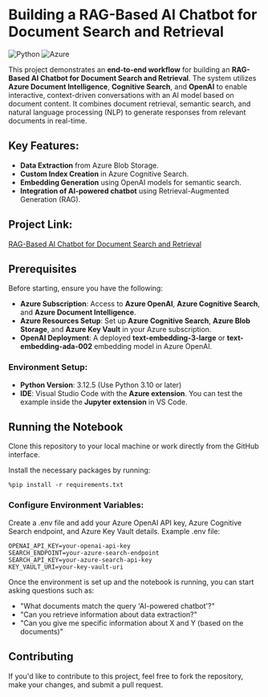# Building a RAG-Based AI Chatbot for Document Search and Retrieval
![Python](https://img.shields.io/badge/python-3.12.5-purple?logo=python&style=plastic)
![Azure](https://img.shields.io/badge/Azure-blue?logo=Azure&style=plastic)

This project demonstrates an **end-to-end workflow** for building an **RAG-Based AI Chatbot for Document Search and Retrieval**. The system utilizes **Azure Document Intelligence**, **Cognitive Search**, and **OpenAI** to enable interactive, context-driven conversations with an AI model based on document content. It combines document retrieval, semantic search, and natural language processing (NLP) to generate responses from relevant documents in real-time.

## Key Features:

- **Data Extraction** from Azure Blob Storage.
- **Custom Index Creation** in Azure Cognitive Search.
- **Embedding Generation** using OpenAI models for semantic search.
- **Integration of AI-powered chatbot** using Retrieval-Augmented Generation (RAG).

## Project Link:

[RAG-Based AI Chatbot for Document Search and Retrieval](https://github.com/datalex42/Azure-Data-Projects/blob/c16b634dd1888e4fbb3a82aff19e092ba0376263/RAG-Based%20AI%20Chatbot/RAG-Based%20AI%20Chatbot_Workflow.ipynb)

## Prerequisites

Before starting, ensure you have the following:

- **Azure Subscription**: Access to **Azure OpenAI**, **Azure Cognitive Search**, and **Azure Document Intelligence**.
- **Azure Resources Setup**: Set up **Azure Cognitive Search**, **Azure Blob Storage**, and **Azure Key Vault** in your Azure subscription.
- **OpenAI Deployment**: A deployed **text-embedding-3-large** or **text-embedding-ada-002** embedding model in Azure OpenAI.

### Environment Setup:
- **Python Version**: 3.12.5 (Use Python 3.10 or later)
- **IDE**: Visual Studio Code with the **Azure extension**. You can test the example inside the **Jupyter extension** in VS Code.


## Running the Notebook
Clone this repository to your local machine or work directly from the GitHub interface.

Install the necessary packages by running:

```
%pip install -r requirements.txt
```

### Configure Environment Variables:

Create a .env file and add your Azure OpenAI API key, Azure Cognitive Search endpoint, and Azure Key Vault details. Example .env file:

```
OPENAI_API_KEY=your-openai-api-key
SEARCH_ENDPOINT=your-azure-search-endpoint
SEARCH_API_KEY=your-azure-search-api-key
KEY_VAULT_URI=your-key-vault-uri
```
Once the environment is set up and the notebook is running, you can start asking questions such as:

- "What documents match the query 'AI-powered chatbot'?"
- "Can you retrieve information about data extraction?"
- "Can you give me specific information about X and Y (based on the documents)"

## Contributing
If you'd like to contribute to this project, feel free to fork the repository, make your changes, and submit a pull request.
